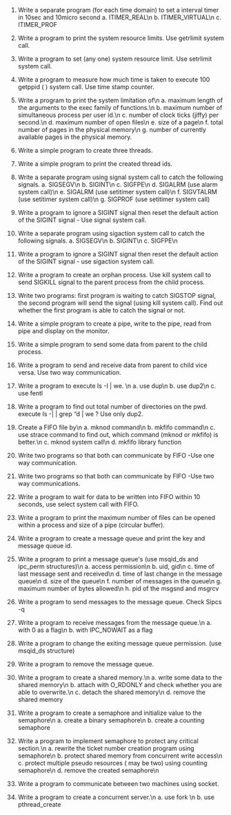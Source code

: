 
1. Write a separate program (for each time domain) to set a interval timer in 10sec and 10micro second
a. ITIMER_REAL\n
b. ITIMER_VIRTUAL\n
c. ITIMER_PROF

2. Write a program to print the system resource limits. Use getrlimit system call.
3. Write a program to set (any one) system resource limit. Use setrlimit system call.

4. Write a program to measure how much time is taken to execute 100 getppid ( ) system call. Use time stamp counter.

5. Write a program to print the system limitation of\n
a. maximum length of the arguments to the exec family of functions.\n
b. maximum number of simultaneous process per user id.\n
c. number of clock ticks (jiffy) per second.\n
d. maximum number of open files\n
e. size of a page\n
f. total number of pages in the physical memory\n
g. number of currently available pages in the physical memory.

6. Write a simple program to create three threads.
7. Write a simple program to print the created thread ids.

8. Write a separate program using signal system call to catch the following signals.
a. SIGSEGV\n
b. SIGINT\n
c. SIGFPE\n
d. SIGALRM (use alarm system call)\n
e. SIGALRM (use setitimer system call)\n
f. SIGVTALRM (use setitimer system call)\n
g. SIGPROF (use setitimer system call)

9. Write a program to ignore a SIGINT signal then reset the default action of the SIGINT signal - Use signal system call.

10. Write a separate program using sigaction system call to catch the following signals.
a. SIGSEGV\n
b. SIGINT\n
c. SIGFPE\n

11. Write a program to ignore a SIGINT signal then reset the default action of the SIGINT signal -
use sigaction system call.

12. Write a program to create an orphan process. Use kill system call to send SIGKILL signal to
the parent process from the child process.

13. Write two programs: first program is waiting to catch SIGSTOP signal, the second program
will send the signal (using kill system call). Find out whether the first program is able to catch
the signal or not.

14. Write a simple program to create a pipe, write to the pipe, read from pipe and display on
the monitor.

15. Write a simple program to send some data from parent to the child process.

16. Write a program to send and receive data from parent to child vice versa. Use two way
communication.

17. Write a program to execute Is -I | we. \n
a. use dup\n
b. use dup2\n
c. use fentl

18. Write a program to find out total number of directories on the pwd.
execute Is -| | grep “d | we ? Use only dup2.

19. Create a FIFO file by\n
a. mknod command\n
b. mkfifo command\n
c. use strace command to find out, which command (mknod or mkfifo) is better.\n
c. mknod system call\n
d. mkfifo library function

20. Write two programs so that both can communicate by FIFO -Use one way communication.
21. Write two programs so that both can communicate by FIFO -Use two way communications.

22. Write a program to wait for data to be written into FIFO within 10 seconds, use select
system call with FIFO.
23. Write a program to print the maximum number of files can be opened within a process and
size of a pipe (circular buffer).

24. Write a program to create a message queue and print the key and message queue id.

25. Write a program to print a message queue's (use msqid_ds and ipc_perm structures)\n
a. access permission\n
b. uid, gid\n
c. time of last message sent and received\n
d. time of last change in the message queue\n
d. size of the queue\n
f. number of messages in the queue\n
g. maximum number of bytes allowed\n
h. pid of the msgsnd and msgrcv

26. Write a program to send messages to the message queue. Check Sipcs -q

27. Write a program to receive messages from the message queue.\n
a. with 0 as a flag\n
b. with IPC_NOWAIT as a flag

28. Write a program to change the exiting message queue permission. (use msqid_ds structure)
29. Write a program to remove the message queue.

30. Write a program to create a shared memory.\n
a. write some data to the shared memory\n
b. attach with O_RDONLY and check whether you are able to overwrite.\n
c. detach the shared memory\n
d. remove the shared memory

31. Write a program to create a semaphore and initialize value to the semaphore\n
a. create a binary semaphore\n
b. create a counting semaphore

32. Write a program to implement semaphore to protect any critical section.\n
a. rewrite the ticket number creation program using semaphore\n
b. protect shared memory from concurrent write access\n
c. protect multiple pseudo resources ( may be two) using counting semaphore\n
d. remove the created semaphore\n
33. Write a program to communicate between two machines using socket.

34. Write a program to create a concurrent server.\n
a. use fork \n
b. use pthread_create
